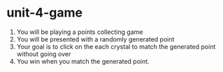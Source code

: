 # unit-4-game
1. You will be playing a points collecting game
2. You will be presented with a randomly generated point
3. Your goal is to click on the each crystal to match the generated point without going over
4. You win when you match the generated point.

